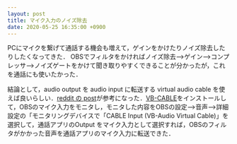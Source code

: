 ```yaml
---
layout: post
title: マイク入力のノイズ除去
date: 2020-05-25 16:35:00 +0900
---
```


PCにマイクを繋げて通話する機会も増えて，ゲインをかけたりノイズ除去したりしたくなってきた．
OBSでフィルタをかければノイズ除去-->ゲイン-->コンプレッサ-->ノイズゲートをかけて聞き取りやすくできることが分かったが，これを通話にも使いたかった．

結論として，audio output を audio input に転送する virtual audio cable を使えば良いらしい．[reddit の post](https://www.reddit.com/r/obs/comments/aoinga/use_obs_audio_output_as_a_microphone_source/)が参考になった．[VB-CABLE](https://www.vb-audio.com/Cable/)をインストールして，OBSのマイク入力をモニタし，モニタした内容をOBSの設定-->音声-->詳細設定の「モニタリングデバイスで「CABLE Input (VB-Audio Virtual Cable)」を選択して，通話アプリのOutput をマイク入力として選択すれば，OBSのフィルタがかかった音声を通話アプリのマイク入力に転送できた．

